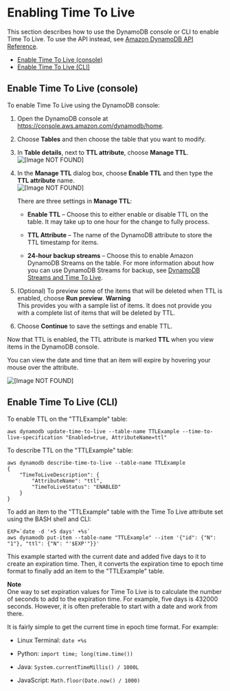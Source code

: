 # Enabling Time To Live<a name="time-to-live-ttl-how-to"></a>

This section describes how to use the DynamoDB console or CLI to enable Time To Live\. To use the API instead, see [Amazon DynamoDB API Reference](http://docs.aws.amazon.com/amazondynamodb/latest/APIReference/)\.


+ [Enable Time To Live \(console\)](#time-to-live-ttl-how-to-enable-console)
+ [Enable Time To Live \(CLI\)](#time-to-live-ttl-how-to-enable-cli-sdk)

## Enable Time To Live \(console\)<a name="time-to-live-ttl-how-to-enable-console"></a>

To enable Time To Live using the DynamoDB console:

1. Open the DynamoDB console at [https://console\.aws\.amazon\.com/dynamodb/home](https://console.aws.amazon.com/dynamodb/home)\. 

1. Choose **Tables** and then choose the table that you want to modify\.

1. In **Table details**, next to **TTL attribute**, choose **Manage TTL**\.  
![\[Image NOT FOUND\]](http://docs.aws.amazon.com/amazondynamodb/latest/developerguide/images/ttl_table.png)

1. In the **Manage TTL** dialog box, choose **Enable TTL** and then type the **TTL attribute** name\.  
![\[Image NOT FOUND\]](http://docs.aws.amazon.com/amazondynamodb/latest/developerguide/images/ttl_manage.png)

   There are three settings in **Manage TTL**:

   + **Enable TTL** – Choose this to either enable or disable TTL on the table\. It may take up to one hour for the change to fully process\.

   + **TTL Attribute** – The name of the DynamoDB attribute to store the TTL timestamp for items\.

   + **24\-hour backup streams** – Choose this to enable Amazon DynamoDB Streams on the table\. For more information about how you can use DynamoDB Streams for backup, see [DynamoDB Streams and Time To Live](time-to-live-ttl-streams.md)\.

1. \(Optional\) To preview some of the items that will be deleted when TTL is enabled, choose **Run preview**\. 
**Warning**  
 This provides you with a sample list of items\. It does not provide you with a complete list of items that will be deleted by TTL\.

1. Choose **Continue** to save the settings and enable TTL\.

Now that TTL is enabled, the TTL attribute is marked **TTL** when you view items in the DynamoDB console\.

You can view the date and time that an item will expire by hovering your mouse over the attribute\.

![\[Image NOT FOUND\]](http://docs.aws.amazon.com/amazondynamodb/latest/developerguide/images/ttl_items.png)

## Enable Time To Live \(CLI\)<a name="time-to-live-ttl-how-to-enable-cli-sdk"></a>

 To enable TTL on the "TTLExample" table: 

```
aws dynamodb update-time-to-live --table-name TTLExample --time-to-live-specification "Enabled=true, AttributeName=ttl"
```

 To describe TTL on the "TTLExample" table: 

```
aws dynamodb describe-time-to-live --table-name TTLExample
{
    "TimeToLiveDescription": {
        "AttributeName": "ttl", 
        "TimeToLiveStatus": "ENABLED"
    }
}
```

 To add an item to the "TTLExample" table with the Time To Live attribute set using the BASH shell and CLI: 

```
EXP=`date -d '+5 days' +%s`
aws dynamodb put-item --table-name "TTLExample" --item '{"id": {"N": "1"}, "ttl": {"N": "'$EXP'"}}'
```

 This example started with the current date and added five days to it to create an expiration time\. Then, it converts the expiration time to epoch time format to finally add an item to the "TTLExample" table\. 

**Note**  
 One way to set expiration values for Time To Live is to calculate the number of seconds to add to the expiration time\. For example, five days is 432000 seconds\. However, it is often preferable to start with a date and work from there\. 

It is fairly simple to get the current time in epoch time format\. For example:

+ Linux Terminal: `date +%s`

+ Python: `import time; long(time.time())`

+ Java: `System.currentTimeMillis() / 1000L`

+ JavaScript: `Math.floor(Date.now() / 1000)`